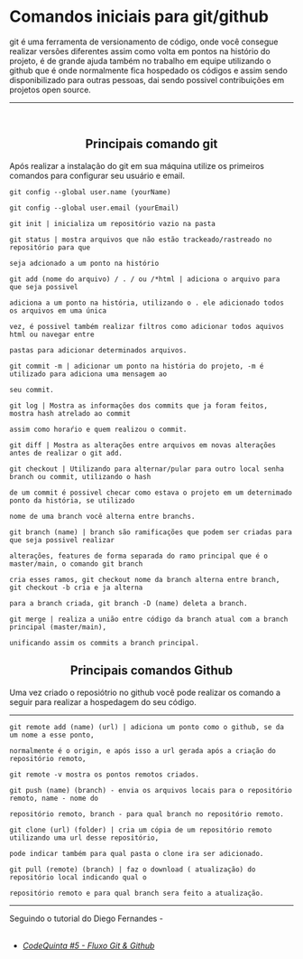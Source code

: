 # Comandos iniciais para git/github

git é uma ferramenta de versionamento de código, onde você consegue realizar versões diferentes assim como volta em pontos na histório do projeto, é de grande ajuda também no trabalho em equipe utilizando o github que é onde normalmente fica hospedado os códigos e assim sendo disponibilizado para outras pessoas, dai sendo possivel contribuições em projetos open source.

<hr> <br>

## <center> Principais comando git </center>

Após realizar a instalação do git em sua máquina utilize os primeiros comandos para configurar seu usuário e email.

```
git config --global user.name (yourName)

git config --global user.email (yourEmail)

```

```
git init | inicializa um repositório vazio na pasta
```

```
git status | mostra arquivos que não estão trackeado/rastreado no repositório para que

seja adcionado a um ponto na histório
```

```
git add (nome do arquivo) / . / ou /*html | adiciona o arquivo para que seja possivel

adiciona a um ponto na história, utilizando o . ele adicionado todos os arquivos em uma única

vez, é possivel também realizar filtros como adicionar todos aquivos html ou navegar entre

pastas para adicionar determinados arquivos.
```

```
git commit -m | adicionar um ponto na história do projeto, -m é utilizado para adiciona uma mensagem ao

seu commit.
```

```
git log | Mostra as informações dos commits que ja foram feitos, mostra hash atrelado ao commit

assim como horaŕio e quem realizou o commit.
```

```
git diff | Mostra as alterações entre arquivos em novas alterações antes de realizar o git add.
```

```
git checkout | Utilizando para alternar/pular para outro local senha branch ou commit, utilizando o hash

de um commit é possivel checar como estava o projeto em um deternimado ponto da história, se utilizado

nome de uma branch você alterna entre branchs.

```

```
git branch (name) | branch são ramificações que podem ser criadas para que seja possivel realizar

alterações, features de forma separada do ramo principal que é o master/main, o comando git branch

cria esses ramos, git checkout nome da branch alterna entre branch, git checkout -b cria e ja alterna

para a branch criada, git branch -D (name) deleta a branch.
```

```
git merge | realiza a união entre código da branch atual com a branch principal (master/main),

unificando assim os commits a branch principal.
```

## <center> Principais comandos Github </center>

Uma vez criado o reposiótrio no github você pode realizar os comando a seguir para realizar a hospedagem do seu código.

<hr>

```
git remote add (name) (url) | adiciona um ponto como o github, se da um nome a esse ponto,

normalmente é o origin, e após isso a url gerada após a criação do repositório remoto,

git remote -v mostra os pontos remotos criados.
```

```
git push (name) (branch) - envia os arquivos locais para o repositório remoto, name - nome do

repositório remoto, branch - para qual branch no repositório remoto.
```

```
git clone (url) (folder) | cria um cópia de um repositório remoto utilizando uma url desse repositório,

pode indicar também para qual pasta o clone ira ser adicionado.
```

```
git pull (remote) (branch) | faz o download ( atualização) do repositório local indicando qual o

repositório remoto e para qual branch sera feito a atualização.
```

<hr>
Seguindo o tutorial do Diego Fernandes -
<br> <br>

- [_CodeQuinta #5 - Fluxo Git & Github_](https://www.youtube.com/watch?v=2T2l2rGRzXs&list=PL85ITvJ7FLoh-1TFRDe7bHzAWY4DlIRtk&index=2&ab_channel=Rocketseat)
